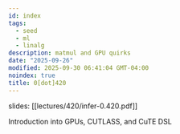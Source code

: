 ```yaml
---
id: index
tags:
  - seed
  - ml
  - linalg
description: matmul and GPU quirks
date: "2025-09-26"
modified: 2025-09-30 06:41:04 GMT-04:00
noindex: true
title: 0[dot]420
---
```


slides: [[lectures/420/infer-0.420.pdf]]

Introduction into GPUs, CUTLASS, and CuTE DSL
